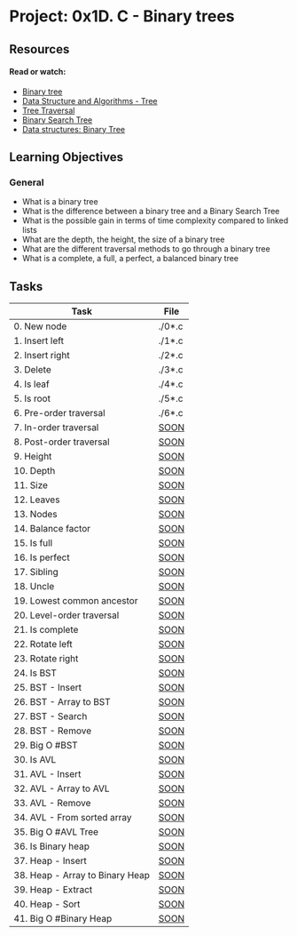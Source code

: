# Project: 0x1D. C - Binary trees

## Resources

#### Read or watch:

* [Binary tree](https://intranet.alxswe.com/rltoken/1F2x42-8vUbOmU4L1C1KMg)
* [Data Structure and Algorithms - Tree](https://intranet.alxswe.com/rltoken/QmcTMCkQyrgMjrqoWxYdhw)
* [Tree Traversal](https://intranet.alxswe.com/rltoken/z6ZaXr_RxwE5nTHAUx_dfQ)
* [Binary Search Tree](https://intranet.alxswe.com/rltoken/qO5dBlMnYJzbaWG3xVpcnQ)
* [Data structures: Binary Tree](https://intranet.alxswe.com/rltoken/BeyJ2gjlE7_djwRiDyeHig)
## Learning Objectives

### General

* What is a binary tree
* What is the difference between a binary tree and a Binary Search Tree
* What is the possible gain in terms of time complexity compared to linked lists
* What are the depth, the height, the size of a binary tree
* What are the different traversal methods to go through a binary tree
* What is a complete, a full, a perfect, a balanced binary tree
## Tasks

| Task | File |
| ---- | ---- |
| 0. New node | ./0*.c |
| 1. Insert left | ./1*.c |
| 2. Insert right | ./2*.c |
| 3. Delete | ./3*.c |
| 4. Is leaf | ./4*.c |
| 5. Is root | ./5*.c |
| 6. Pre-order traversal | ./6*.c |
| 7. In-order traversal | [SOON](./) |
| 8. Post-order traversal | [SOON](./) |
| 9. Height | [SOON](./) |
| 10. Depth | [SOON](./) |
| 11. Size | [SOON](./) |
| 12. Leaves | [SOON](./) |
| 13. Nodes | [SOON](./) |
| 14. Balance factor | [SOON](./) |
| 15. Is full | [SOON](./) |
| 16. Is perfect | [SOON](./) |
| 17. Sibling | [SOON](./) |
| 18. Uncle | [SOON](./) |
| 19. Lowest common ancestor | [SOON](./) |
| 20. Level-order traversal | [SOON](./) |
| 21. Is complete | [SOON](./) |
| 22. Rotate left | [SOON](./) |
| 23. Rotate right | [SOON](./) |
| 24. Is BST | [SOON](./) |
| 25. BST - Insert | [SOON](./) |
| 26. BST - Array to BST | [SOON](./) |
| 27. BST - Search | [SOON](./) |
| 28. BST - Remove | [SOON](./) |
| 29. Big O #BST | [SOON](./) |
| 30. Is AVL | [SOON](./) |
| 31. AVL - Insert | [SOON](./) |
| 32. AVL - Array to AVL | [SOON](./) |
| 33. AVL - Remove | [SOON](./) |
| 34. AVL - From sorted array | [SOON](./) |
| 35. Big O #AVL Tree | [SOON](./) |
| 36. Is Binary heap | [SOON](./) |
| 37. Heap - Insert | [SOON](./) |
| 38. Heap - Array to Binary Heap | [SOON](./) |
| 39. Heap - Extract | [SOON](./) |
| 40. Heap - Sort | [SOON](./) |
| 41. Big O #Binary Heap | [SOON](./) |
